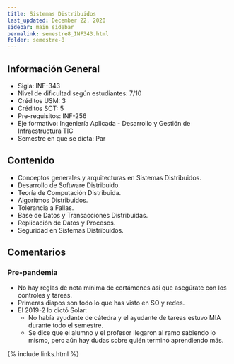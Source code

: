 ```yaml
---
title: Sistemas Distribuidos
last_updated: December 22, 2020
sidebar: main_sidebar
permalink: semestre8_INF343.html
folder: semestre-8
---
```


## Información General

- Sigla: INF-343
- Nivel de dificultad según estudiantes: 7/10
- Créditos USM: 3
- Créditos SCT: 5
- Pre-requisitos: INF-256
- Eje formativo: Ingeniería Aplicada - Desarrollo y Gestión de Infraestructura TIC
- Semestre en que se dicta: Par

## Contenido

- Conceptos generales y arquitecturas en Sistemas Distribuidos.
- Desarrollo de Software Distribuido.
- Teoría de Computación Distribuida.
- Algoritmos Distribuidos.
- Tolerancia a Fallas.
- Base de Datos y Transacciones Distribuidas.
- Replicación de Datos y Procesos.
- Seguridad en Sistemas Distribuidos.

## Comentarios

### Pre-pandemia

- No hay reglas de nota mínima de certámenes así que asegúrate con los controles y tareas.
- Primeras diapos son todo lo que has visto en SO y redes.
- El 2019-2 lo dictó Solar:
  - No había ayudante de cátedra y el ayudante de tareas estuvo MIA durante todo el semestre.
  - Se dice que el alumno y el profesor llegaron al ramo sabiendo lo mismo, pero aún hay dudas sobre quién terminó aprendiendo más.

{% include links.html %}
